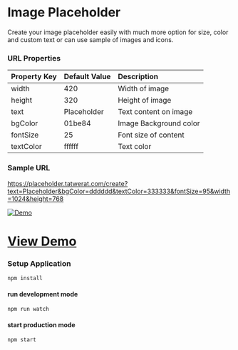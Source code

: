 # Image Placeholder
Create your image placeholder easily with much more option for size, color and custom text or can use sample of images and icons.


### URL Properties

| Property Key  | Default Value  | Description |
|:------------ |:------------|:------------|
| width      | 420 | Width of image |
| height      | 320 | Height of image |
| text      | Placeholder | Text content on image |
| bgColor      | 01be84 | Image Background color |
| fontSize      | 25 | Font size of content |
| textColor      | ffffff | Text color |

### Sample URL
https://placeholder.tatwerat.com/create?text=Placeholder&bgColor=dddddd&textColor=333333&fontSize=95&width=1024&height=768



[![Demo](https://www.tatwerat.com/downloads/image-placeholder-github-photo.jpg)](https://tplaceholder.herokuapp.com)

# [View Demo](https://placeholder.tatwerat.com)

### Setup Application
 ```ssh
 npm install
```

#### run development mode
 ```ssh
 npm run watch
```

#### start production mode
 ```ssh
 npm start
```
